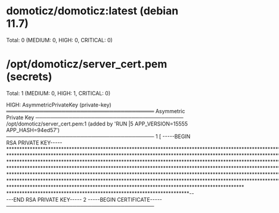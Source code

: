 
domoticz/domoticz:latest (debian 11.7)
======================================
Total: 0 (MEDIUM: 0, HIGH: 0, CRITICAL: 0)


/opt/domoticz/server_cert.pem (secrets)
=======================================
Total: 1 (MEDIUM: 0, HIGH: 1, CRITICAL: 0)

HIGH: AsymmetricPrivateKey (private-key)
════════════════════════════════════════
Asymmetric Private Key
────────────────────────────────────────
 /opt/domoticz/server_cert.pem:1 (added by 'RUN |5 APP_VERSION=15555 APP_HASH=94ed57')
────────────────────────────────────────
   1 [ -----BEGIN RSA PRIVATE KEY-----**********************************************************************************************************************************************************************************************************************************************************************************************************************************************************************************************************************************************************************************************************************************************************************************************************************************************************************************************************************************************************************************************************************************************************************************************************************************************************************************************************************************************************************************************************************************************************************************************************************************************************************************************************************************************************************************************************************************************************************************************************************************************************************************************************************************************************************************-----END RSA PRIVATE KEY----- 
   2   -----BEGIN CERTIFICATE-----
────────────────────────────────────────


